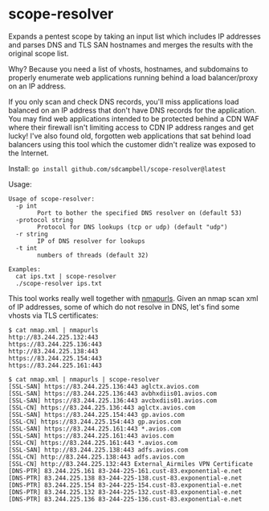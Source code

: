 # scope-resolver
Expands a pentest scope by taking an input list which includes IP addresses and parses DNS and TLS SAN hostnames and merges the results with the original scope list. 

Why? Because you need a list of vhosts, hostnames, and subdomains to properly enumerate web applications running behind a load balancer/proxy on an IP address. 

If you only scan and check DNS records, you'll miss applications load balanced on an IP address that don't have DNS records for the application. You may find web applications intended to be protected behind a CDN WAF where their firewall isn't limiting access to CDN IP address ranges and get lucky! I've also found old, forgotten web applications that sat behind load balancers using this tool which the customer didn't realize was exposed to the Internet.

Install: `go install github.com/sdcampbell/scope-resolver@latest`

Usage:

```
Usage of scope-resolver:
  -p int
    	Port to bother the specified DNS resolver on (default 53)
  -protocol string
    	Protocol for DNS lookups (tcp or udp) (default "udp")
  -r string
    	IP of DNS resolver for lookups
  -t int
    	numbers of threads (default 32)

Examples:
  cat ips.txt | scope-resolver
  ./scope-resolver ips.txt
```

This tool works really well together with [nmapurls](https://github.com/sdcampbell/nmapurls). Given an nmap scan xml of IP addresses, some of which do not resolve in DNS, let's find some vhosts via TLS certificates:

```
$ cat nmap.xml | nmapurls
http://83.244.225.132:443
https://83.244.225.136:443
http://83.244.225.138:443
https://83.244.225.154:443
https://83.244.225.161:443

$ cat nmap.xml | nmapurls | scope-resolver
[SSL-SAN] https://83.244.225.136:443 aglctx.avios.com
[SSL-SAN] https://83.244.225.136:443 avbhxdiis01.avios.com
[SSL-SAN] https://83.244.225.136:443 avcbxdiis01.avios.com
[SSL-CN] https://83.244.225.136:443 aglctx.avios.com
[SSL-SAN] https://83.244.225.154:443 gp.avios.com
[SSL-CN] https://83.244.225.154:443 gp.avios.com
[SSL-SAN] https://83.244.225.161:443 *.avios.com
[SSL-SAN] https://83.244.225.161:443 avios.com
[SSL-CN] https://83.244.225.161:443 *.avios.com
[SSL-SAN] http://83.244.225.138:443 adfs.avios.com
[SSL-CN] http://83.244.225.138:443 adfs.avios.com
[SSL-CN] http://83.244.225.132:443 External_Airmiles VPN Certificate
[DNS-PTR] 83.244.225.161 83-244-225-161.cust-83.exponential-e.net
[DNS-PTR] 83.244.225.138 83-244-225-138.cust-83.exponential-e.net
[DNS-PTR] 83.244.225.154 83-244-225-154.cust-83.exponential-e.net
[DNS-PTR] 83.244.225.132 83-244-225-132.cust-83.exponential-e.net
[DNS-PTR] 83.244.225.136 83-244-225-136.cust-83.exponential-e.net
```
